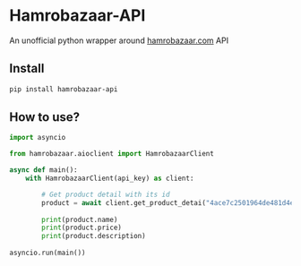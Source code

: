 # Hamrobazaar-API

An unofficial python wrapper around [hamrobazaar.com]() API

## Install
```bash
pip install hamrobazaar-api
```

## How to use?
```python
import asyncio

from hamrobazaar.aioclient import HamrobazaarClient

async def main():
    with HamrobazaarClient(api_key) as client:

        # Get product detail with its id
        product = await client.get_product_detai("4ace7c2501964de481d4e0cf09121724")        
        
        print(product.name)
        print(product.price)
        print(product.description)
    
asyncio.run(main())
```